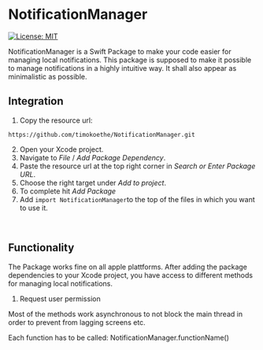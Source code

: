 # NotificationManager
[![License: MIT](https://img.shields.io/badge/license-MIT-blue)](https://opensource.org/license/mit)

NotificationManager is a Swift Package to make your code easier for managing local notifications.
This package is supposed to make it possible to manage notifications in a highly intuitive way.
It shall also appear as minimalistic as possible.

## Integration
1.  Copy the resource url:
```
https://github.com/timokoethe/NotificationManager.git
```
2.  Open your Xcode project.
3.  Navigate to _File_ / _Add Package Dependency_.
4.  Paste the resource url at the top right corner in _Search or Enter Package URL_.
5.  Choose the right target under _Add to project_.
6.  To complete hit _Add Package_
7.  Add ```import NotificationManager```to the top of the files in which you want to use it.
<br>

## Functionality
The Package works fine on all apple plattforms. After adding the package dependencies to your Xcode project, you have 
access to different methods for managing local notifications.

1. Request user permission


Most of the methods work asynchronous to not block the main thread in order to prevent from lagging screens etc.

Each function has to be called: NotificationManager.functionName()
